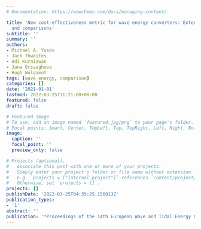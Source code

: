 ```yaml
---
# Documentation: https://wowchemy.com/docs/managing-content/

title: 'New cost-effectiveness metric for wave energy converters: Extensive database
  and comparisons'
subtitle: ''
summary: ''
authors:
- Michael A. Yusov
- Jack Thwaites
- Adi Kurniawan
- Jana Orszaghova
- Hugh Wolgamot
tags: [wave energy, comparison]
categories: []
date: '2021-01-01'
lastmod: 2022-03-25T11:21:00+08:00
featured: false
draft: false

# Featured image
# To use, add an image named `featured.jpg/png` to your page's folder.
# Focal points: Smart, Center, TopLeft, Top, TopRight, Left, Right, BottomLeft, Bottom, BottomRight.
image:
  caption: ''
  focal_point: ''
  preview_only: false

# Projects (optional).
#   Associate this post with one or more of your projects.
#   Simply enter your project's folder or file name without extension.
#   E.g. `projects = ["internal-project"]` references `content/project/deep-learning/index.md`.
#   Otherwise, set `projects = []`.
projects: []
publishDate: '2022-03-25T04:35:25.156013Z'
publication_types:
- '1'
abstract: ''
publication: '*Proceedings of the 14th European Wave and Tidal Energy Conference*'
---
```


